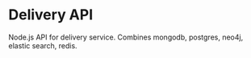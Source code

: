 # Delivery API
Node.js API for delivery service. Combines mongodb, postgres, neo4j, elastic search, redis.

